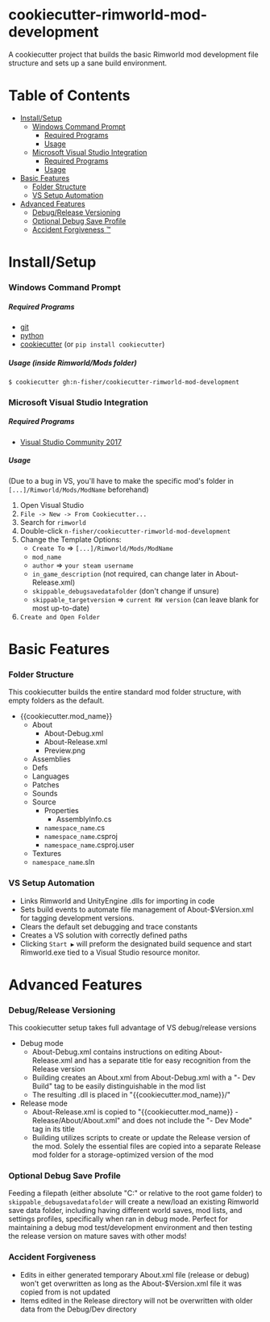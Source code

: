 # cookiecutter-rimworld-mod-development
A cookiecutter project that builds the basic Rimworld mod development file structure and sets up a sane build environment.

# Table of Contents  
- [Install/Setup](#installsetup) 
  - [Windows Command Prompt](#windows-command-prompt)  
    - [Required Programs](#required-programs)  
    - [Usage](#usage-inside-rimworldmods-folder)  
  - [Microsoft Visual Studio Integration](#microsoft-visual-studio-integration)  
    - [Required Programs](#required-programs-1)  
    - [Usage](#usage)  
- [Basic Features](#basic-features) 
  - [Folder Structure](#folder-structure)  
  - [VS Setup Automation](#vs-setup-automation)  
- [Advanced Features](#advanced-features) 
  - [Debug/Release Versioning](#debugrelease-versioning)  
  - [Optional Debug Save Profile](#optional-debug-save-profile)  
  - [Accident Forgiveness :tm:](#accident-forgiveness)  


# Install/Setup
### Windows Command Prompt
##### Required Programs
- [git](https://git-scm.com/downloads)
- [python](https://www.python.org/downloads/)
- [cookiecutter](https://github.com/audreyr/cookiecutter) (or `pip install cookiecutter`)

##### Usage (inside Rimworld/Mods folder)
    $ cookiecutter gh:n-fisher/cookiecutter-rimworld-mod-development
    
### Microsoft Visual Studio Integration
##### Required Programs

- [Visual Studio Community 2017](https://www.visualstudio.com/downloads/)
##### Usage
(Due to a bug in VS, you'll have to make the specific mod's folder in `[...]/Rimworld/Mods/ModName` beforehand)
1. Open Visual Studio
2. `File -> New -> From Cookiecutter...`
3. Search for `rimworld`
4. Double-click `n-fisher/cookiecutter-rimworld-mod-development`
5. Change the Template Options:
   - `Create To` => `[...]/Rimworld/Mods/ModName`
   - `mod_name`
   - `author` => `your steam username`
   - `in_game_description` (not required, can change later in About-Release.xml)
   - `skippable_debugsavedatafolder` (don't change if unsure)
   - `skippable_targetversion` => `current RW version` (can leave blank for most up-to-date)
6. `Create and Open Folder`


# Basic Features
### Folder Structure
This cookiecutter builds the entire standard mod folder structure, with empty folders as the default.
- {{cookiecutter.mod_name}}
  - About
    - About-Debug.xml
    - About-Release.xml
    - Preview.png
  - Assemblies
  - Defs
  - Languages
  - Patches
  - Sounds
  - Source
    - Properties
      - AssemblyInfo.cs
    - `namespace_name`.cs
    - `namespace_name`.csproj
    - `namespace_name`.csproj.user
  - Textures
  - `namespace_name`.sln

### VS Setup Automation
- Links Rimworld and UnityEngine .dlls for importing in code
- Sets build events to automate file management of About-$Version.xml for tagging development versions.
- Clears the default set debugging and trace constants
- Creates a VS solution with correctly defined paths
- Clicking `Start ▶️` will preform the designated build sequence and start Rimworld.exe tied to a Visual Studio resource monitor.

# Advanced Features
### Debug/Release Versioning
This cookiecutter setup takes full advantage of VS debug/release versions
- Debug mode
  - About-Debug.xml contains instructions on editing About-Release.xml and has a separate title for easy recognition from the Release version 
  - Building creates an About.xml from About-Debug.xml with a "- Dev Build" tag to be easily distinguishable in the mod list
  - The resulting .dll is placed in "{{cookiecutter.mod_name}}/"
- Release mode
  - About-Release.xml is copied to "{{cookiecutter.mod_name}} - Release/About/About.xml" and does not include the "- Dev Mode" tag in its title
  - Building utilizes scripts to create or update the Release version of the mod. Solely the essential files are copied into a separate Release mod folder for a storage-optimized version of the mod
  
### Optional Debug Save Profile
Feeding a filepath (either absolute "C:\" or relative to the root game folder) to `skippable_debugsavedatafolder` will create a new/load an existing Rimworld save data folder, including having different world saves, mod lists, and settings profiles, specifically when ran in debug mode. Perfect for maintaining a debug mod test/development environment and then testing the release version on mature saves with other mods!
  
### Accident Forgiveness
- Edits in either generated temporary About.xml file (release or debug) won't get overwritten as long as the About-$Version.xml file it was copied from is not updated
- Items edited in the Release directory will not be overwritten with older data from the Debug/Dev directory

